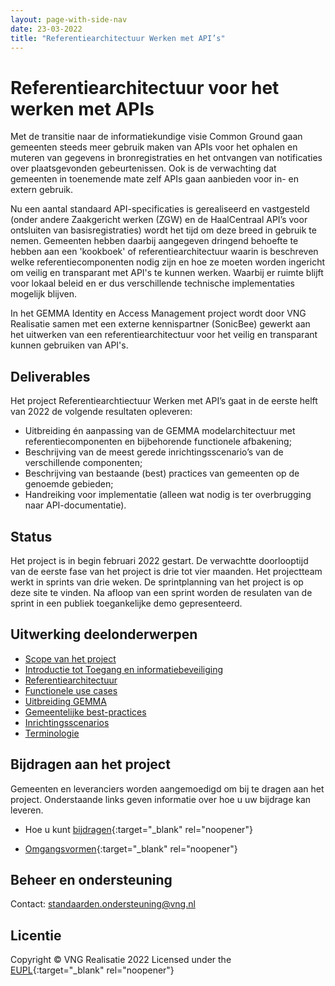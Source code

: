 ```yaml
---
layout: page-with-side-nav
date: 23-03-2022
title: "Referentiearchitectuur Werken met API’s"
---
```


# Referentiearchitectuur voor het werken met APIs
Met de transitie naar de informatiekundige visie Common Ground gaan gemeenten steeds meer gebruik maken van APIs voor het ophalen en muteren van gegevens in bronregistraties en het ontvangen van notificaties over plaatsgevonden gebeurtenissen. Ook is de verwachting dat gemeenten in toenemende mate zelf APIs gaan aanbieden voor in- en extern gebruik. 

Nu een aantal standaard API-specificaties is gerealiseerd en vastgesteld (onder andere Zaakgericht werken (ZGW) en de HaalCentraal API’s voor ontsluiten van basisregistraties) wordt het tijd om deze breed in gebruik te nemen. Gemeenten hebben daarbij aangegeven dringend behoefte te hebben aan een 'kookboek' of referentiearchitectuur waarin is beschreven welke referentiecomponenten nodig zijn en hoe ze moeten worden ingericht om veilig en transparant met API's te kunnen werken. Waarbij er ruimte blijft voor lokaal beleid en er dus verschillende technische implementaties mogelijk blijven.

In het GEMMA Identity en Access Management project wordt door VNG Realisatie samen met een externe kennispartner (SonicBee) gewerkt aan het uitwerken van een referentiearchitectuur voor het veilig en transparant kunnen gebruiken van API's.

## Deliverables
Het project Referentiearchtiectuur Werken met API’s gaat in de eerste helft van 2022 de volgende resultaten opleveren:
* Uitbreiding én aanpassing van de GEMMA modelarchitectuur met referentiecomponenten en bijbehorende functionele afbakening;
* Beschrijving van de meest gerede inrichtingsscenario’s van de verschillende componenten;
* Beschrijving van bestaande (best) practices van gemeenten op de genoemde gebieden;
* Handreiking voor implementatie (alleen wat nodig is ter overbrugging naar API-documentatie).

## Status 
Het project is in begin februari 2022 gestart. De verwachtte doorlooptijd van de eerste fase van het project is drie tot vier maanden. Het projectteam werkt in sprints van drie weken. De sprintplanning van het project is op deze site te vinden. Na afloop van een sprint worden de resulaten van de sprint in een publiek toegankelijke demo gepresenteerd.

## Uitwerking deelonderwerpen
- [Scope van het project](./scope/index.md)
- [Introductie tot Toegang en informatiebeveiliging](./uitwerking/introductie/index.md)
- [Referentiearchitectuur](./uitwerking/referentiearchitectuur/index.md)
- [Functionele use cases](./uitwerking/cases/index.md)
- [Uitbreiding GEMMA](./uitwerking/gemma/index.md)
- [Gemeentelijke best-practices](./uitwerking/practices/index.md)
- [Inrichtingsscenarios](./uitwerking/inrichtingsscenarios/index.md)
- [Terminologie](./uitwerking/terminologie/index.md)

## Bijdragen aan het project
Gemeenten en leveranciers worden aangemoedigd om bij te dragen aan het project. Onderstaande links geven informatie over hoe u uw bijdrage kan leveren.
* Hoe u kunt [bijdragen](https://github.com/VNG-Realisatie/Tutorial/blob/master/CONTRIBUTING.md){:target="_blank" rel="noopener"}

* [Omgangsvormen](https://github.com/VNG-Realisatie/Tutorial/blob/master/CODE_OF_CONDUCT.md){:target="_blank" rel="noopener"}


## Beheer en ondersteuning
Contact: standaarden.ondersteuning@vng.nl

## Licentie
Copyright &copy; VNG Realisatie 2022
Licensed under the [EUPL](https://github.com/VNG-Realisatie/IAM/blob/master/LICENSE.md){:target="_blank" rel="noopener"}
